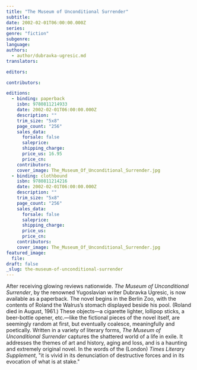 ```yaml
---
title: "The Museum of Unconditional Surrender"
subtitle:
date: 2002-02-01T06:00:00.000Z
series:
genre: "fiction"
subgenre:
language:
authors:
  - author/dubravka-ugresic.md
translators:

editors:

contributors:

editions:
  - binding: paperback
    isbn: 9780811214933
    date: 2002-02-01T06:00:00.000Z
    description: ""
    trim_size: "5x8"
    page_count: "256"
    sales_data:
      forsale: false
      saleprice:
      shipping_charge:
      price_us: 16.95
      price_cn:
    contributors:
    cover_image: The_Museum_Of_Unconditional_Surrender.jpg
  - binding: clothbound
    isbn: 9780811214216
    date: 2002-02-01T06:00:00.000Z
    description: ""
    trim_size: "5x8"
    page_count: "256"
    sales_data:
      forsale: false
      saleprice:
      shipping_charge:
      price_us:
      price_cn:
    contributors:
    cover_image: The_Museum_Of_Unconditional_Surrender.jpg
featured_image:
  file:
draft: false
_slug: the-museum-of-unconditional-surrender
---
```


After receiving glowing reviews nationwide. _The Museum of Unconditional Surrender_, by the renowned Yugoslavian writer Dubravka Ugresic, is now available as a paperback. The novel begins in the Berlin Zoo, with the contents of Roland the Walrus’s stomach displayed beside his pool. (Roland died in August, 1961.) These objects—a cigarette lighter, lollipop sticks, a beer-bottle opener, etc.—like the fictional pieces of the novel itself, are seemingly random at first, but eventually coalesce, meaningfully and poetically. Written in a variety of literary forms, _The Museum of Unconditional Surrender_ captures the shattered world of a life in exile. It addresses the themes of art and history, aging and loss, and is a haunting and extremely original novel. In the words of the (London) _Times Literary Supplement_, "it is vivid in its denunciation of destructive forces and in its evocation of what is at stake."

